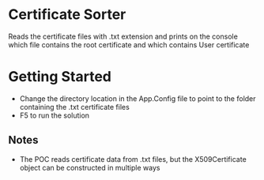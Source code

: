 # Certificate Sorter
Reads the certificate files with .txt extension and prints on the console which file contains the root certificate and which contains User certificate

# Getting Started
- Change the directory location in the App.Config file to point to the folder containing the .txt certificate files
- F5 to run the solution

## Notes
- The POC reads certificate data from .txt files, but the X509Certificate object can be constructed in multiple ways

